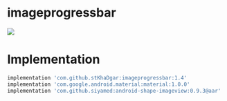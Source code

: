 # imageprogressbar

[![](https://jitpack.io/v/stKhaDgar/imageprogressbar.svg)](https://jitpack.io/#stKhaDgar/imageprogressbar)

# Implementation
```sh
implementation 'com.github.stKhaDgar:imageprogressbar:1.4'
implementation 'com.google.android.material:material:1.0.0'
implementation 'com.github.siyamed:android-shape-imageview:0.9.3@aar'
```
